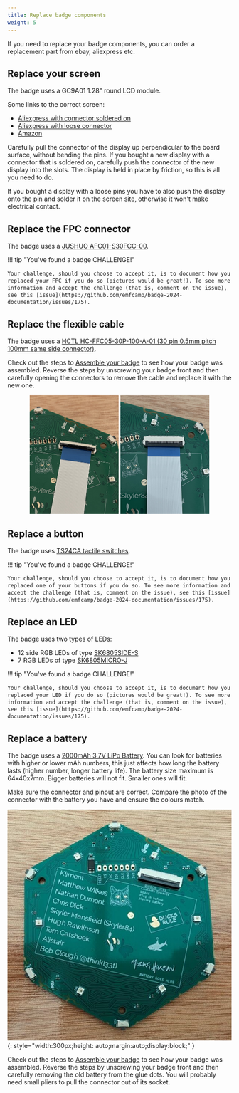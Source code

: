 ```yaml
---
title: Replace badge components
weight: 5
---
```


If you need to replace your badge components, you can order a replacement part from ebay, aliexpress etc.

## Replace your screen

The badge uses a GC9A01 1.28" round LCD module.

Some links to the correct screen:

- [Aliexpress with connector soldered on](https://www.aliexpress.com/item/1005004392903184.html)
- [Aliexpress with loose connector](https://www.aliexpress.com/item/1005005936868343.html)
- [Amazon](https://www.amazon.co.uk/ARCELI-Arduino-Resolution-Interface-Display/dp/B0CFXVD9HX/)

Carefully pull the connector of the display up perpendicular to the board surface, without bending the pins. If you bought a new display with a connector that is soldered on, carefully push the connector of the new display into the slots. The display is held in place by friction, so this is all you need to do.

If you bought a display with a loose pins you have to also push the display onto the pin and solder it on the screen site, otherwise it won't make electrical contact.

## Replace the FPC connector

The badge uses a [JUSHUO AFC01-S30FCC-00](https://www.lcsc.com/product-detail/FFC-FPC-Connectors_JUSHUO-AFC01-S30FCC-00_C262279.html).


!!! tip "You've found a badge CHALLENGE!"

    Your challenge, should you choose to accept it, is to document how you replaced your FPC if you do so (pictures would be great!). To see more information and accept the challenge (that is, comment on the issue), see this [issue](https://github.com/emfcamp/badge-2024-documentation/issues/175).

## Replace the flexible cable

The badge uses a [HCTL HC-FFC05-30P-100-A-01 (30 pin 0.5mm pitch 100mm same side connector)](https://www.lcsc.com/product-detail/FFC-FPC-Connect-Cables_HCTL-HC-FFC05-30P-100-A-01_C6575029.html).

Check out the steps to [Assemble your badge](./end-user-manual.md#assembly) to see how your badge was assembled. Reverse the steps by unscrewing your badge front and then carefully opening the connectors to remove the cable and replace it with the new one.

<p style="text-align: center;">
  <img src="../images/badge-photos/ribbon1.jpg" width="100" alt="Ribbon connector with black bit lifted" style="width:200px;height: auto;" />
  <img src="../images/badge-photos/ribbon2.jpg" width="100" alt="Ribbon connector with black bit lifted" style="width:200px;height: auto;" />
</p>

## Replace a button

The badge uses [TS24CA tactile switches](https://www.lcsc.com/product-detail/Tactile-Switches_SHOU-HAN-TS24CA_C393942.html).

!!! tip "You've found a badge CHALLENGE!"

    Your challenge, should you choose to accept it, is to document how you replaced one of your buttons if you do so. To see more information and accept the challenge (that is, comment on the issue), see this [issue](https://github.com/emfcamp/badge-2024-documentation/issues/175).

## Replace an LED

The badge uses two types of LEDs:

- 12 side RGB LEDs of type [SK6805SIDE-S](https://www.lcsc.com/product-detail/Light-Emitting-Diodes-LED_OPSCO-Optoelectronics-SK6805SIDE-S_C2909057.html)
- 7 RGB LEDs of type [SK6805MICRO-J](https://www.lcsc.com/product-detail/Light-Emitting-Diodes-LED_OPSCO-Optoelectronics-SK6805MICRO-J_C2909056.html)

!!! tip "You've found a badge CHALLENGE!"

    Your challenge, should you choose to accept it, is to document how you replaced your LED if you do so (pictures would be great!). To see more information and accept the challenge (that is, comment on the issue), see this [issue](https://github.com/emfcamp/badge-2024-documentation/issues/175).

## Replace a battery

The badge uses a [2000mAh 3.7V LiPo Battery](https://thepihut.com/products/2000mah-3-7v-lipo-battery). You can look for batteries with higher or lower mAh numbers, this just affects how long the battery lasts (higher number, longer battery life). The battery size maximum is 64x40x7mm. Bigger batteries will not fit. Smaller ones will fit.

Make sure the connector and pinout are correct. Compare the photo of the connector with the battery you have and ensure the colours match.

![Battery side of the front of the badge](../images/badge-photos/front-battery-side.jpg){: style="width:300px;height: auto;margin:auto;display:block;" }

Check out the steps to [Assemble your badge](./end-user-manual.md#assembly) to see how your badge was assembled. Reverse the steps by unscrewing your badge front and then carefully removing the old battery from the glue dots. You will probably need small pliers to pull the connector out of its socket.
